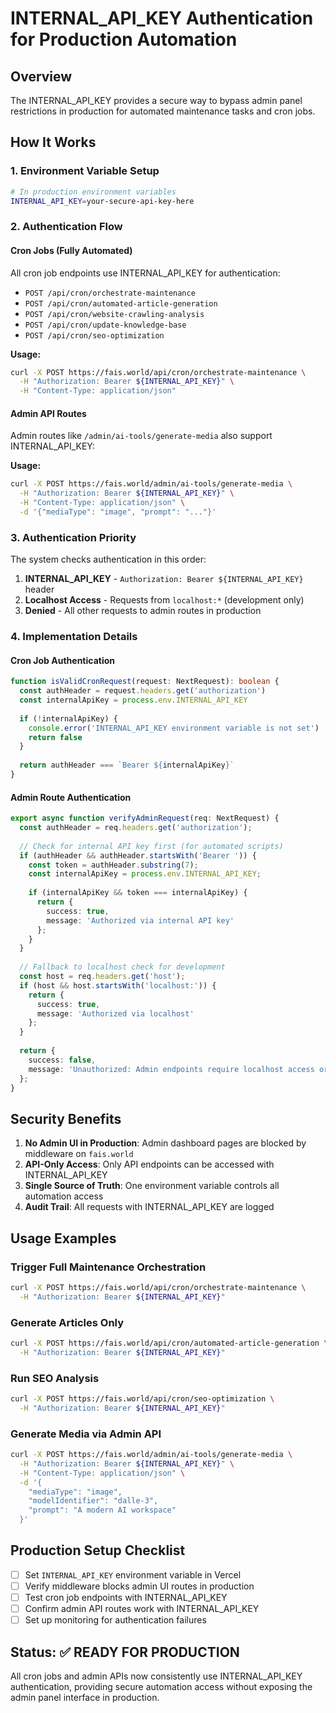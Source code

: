 # INTERNAL_API_KEY Authentication for Production Automation

## Overview

The INTERNAL_API_KEY provides a secure way to bypass admin panel restrictions in production for automated maintenance tasks and cron jobs.

## How It Works

### 1. Environment Variable Setup

```bash
# In production environment variables
INTERNAL_API_KEY=your-secure-api-key-here
```

### 2. Authentication Flow

#### Cron Jobs (Fully Automated)

All cron job endpoints use INTERNAL_API_KEY for authentication:

- `POST /api/cron/orchestrate-maintenance`
- `POST /api/cron/automated-article-generation`
- `POST /api/cron/website-crawling-analysis`
- `POST /api/cron/update-knowledge-base`
- `POST /api/cron/seo-optimization`

**Usage:**

```bash
curl -X POST https://fais.world/api/cron/orchestrate-maintenance \
  -H "Authorization: Bearer ${INTERNAL_API_KEY}" \
  -H "Content-Type: application/json"
```

#### Admin API Routes

Admin routes like `/admin/ai-tools/generate-media` also support INTERNAL_API_KEY:

**Usage:**

```bash
curl -X POST https://fais.world/admin/ai-tools/generate-media \
  -H "Authorization: Bearer ${INTERNAL_API_KEY}" \
  -H "Content-Type: application/json" \
  -d '{"mediaType": "image", "prompt": "..."}'
```

### 3. Authentication Priority

The system checks authentication in this order:

1. **INTERNAL_API_KEY** - `Authorization: Bearer ${INTERNAL_API_KEY}` header
2. **Localhost Access** - Requests from `localhost:*` (development only)
3. **Denied** - All other requests to admin routes in production

### 4. Implementation Details

#### Cron Job Authentication

```typescript
function isValidCronRequest(request: NextRequest): boolean {
  const authHeader = request.headers.get('authorization')
  const internalApiKey = process.env.INTERNAL_API_KEY
  
  if (!internalApiKey) {
    console.error('INTERNAL_API_KEY environment variable is not set')
    return false
  }
  
  return authHeader === `Bearer ${internalApiKey}`
}
```

#### Admin Route Authentication

```typescript
export async function verifyAdminRequest(req: NextRequest) {
  const authHeader = req.headers.get('authorization');
  
  // Check for internal API key first (for automated scripts)
  if (authHeader && authHeader.startsWith('Bearer ')) {
    const token = authHeader.substring(7);
    const internalApiKey = process.env.INTERNAL_API_KEY;
    
    if (internalApiKey && token === internalApiKey) {
      return {
        success: true,
        message: 'Authorized via internal API key'
      };
    }
  }
  
  // Fallback to localhost check for development
  const host = req.headers.get('host');
  if (host && host.startsWith('localhost:')) {
    return {
      success: true,
      message: 'Authorized via localhost'
    };
  }
  
  return {
    success: false,
    message: 'Unauthorized: Admin endpoints require localhost access or valid internal API key'
  };
}
```

## Security Benefits

1. **No Admin UI in Production**: Admin dashboard pages are blocked by middleware on `fais.world`
2. **API-Only Access**: Only API endpoints can be accessed with INTERNAL_API_KEY
3. **Single Source of Truth**: One environment variable controls all automation access
4. **Audit Trail**: All requests with INTERNAL_API_KEY are logged

## Usage Examples

### Trigger Full Maintenance Orchestration

```bash
curl -X POST https://fais.world/api/cron/orchestrate-maintenance \
  -H "Authorization: Bearer ${INTERNAL_API_KEY}"
```

### Generate Articles Only

```bash
curl -X POST https://fais.world/api/cron/automated-article-generation \
  -H "Authorization: Bearer ${INTERNAL_API_KEY}"
```

### Run SEO Analysis

```bash
curl -X POST https://fais.world/api/cron/seo-optimization \
  -H "Authorization: Bearer ${INTERNAL_API_KEY}"
```

### Generate Media via Admin API

```bash
curl -X POST https://fais.world/admin/ai-tools/generate-media \
  -H "Authorization: Bearer ${INTERNAL_API_KEY}" \
  -H "Content-Type: application/json" \
  -d '{
    "mediaType": "image",
    "modelIdentifier": "dalle-3",
    "prompt": "A modern AI workspace"
  }'
```

## Production Setup Checklist

- [ ] Set `INTERNAL_API_KEY` environment variable in Vercel
- [ ] Verify middleware blocks admin UI routes in production
- [ ] Test cron job endpoints with INTERNAL_API_KEY
- [ ] Confirm admin API routes work with INTERNAL_API_KEY
- [ ] Set up monitoring for authentication failures

## Status: ✅ READY FOR PRODUCTION

All cron jobs and admin APIs now consistently use INTERNAL_API_KEY authentication, providing secure automation access without exposing the admin panel interface in production.
